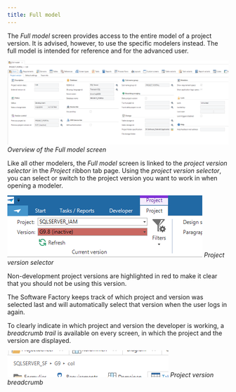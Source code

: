 ```yaml
---
title: Full model
---
```


The *Full model* screen provides access to the entire model of a project version. It is advised, however, to use the specific modelers instead. The full model is intended for reference and for the advanced user.

![](../assets/sf/image33.png)
*Overview of the Full model screen*

Like all other modelers, the *Full model* screen is linked to the *project version selector* in the *Project* ribbon tab page. Using the *project version selector*, you can select or switch to the project version you want to work in when opening a modeler.

![](../assets/sf/image36.png)
*Project version selector*

Non-development project versions are highlighted in red to make it clear that you should not be using this version.

The Software Factory keeps track of which project and version was selected last and will automatically select that version when the user logs in again.

To clearly indicate in which project and version the developer is working, a *breadcrumb trail* is available on every screen, in which the project and the version are displayed.

![](../assets/sf/image37.png)
*Project version breadcrumb*


